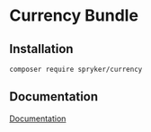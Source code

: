 # Currency Bundle

## Installation

```
composer require spryker/currency
```

## Documentation

[Documentation](http://spryker.github.io)
